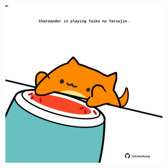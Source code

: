 <!-- built at 08/07/2024, 19:00:36 UTC -->
<p align="center">
  <img width="500" height="500" src="./ReadmeImage.svg">
</p>
